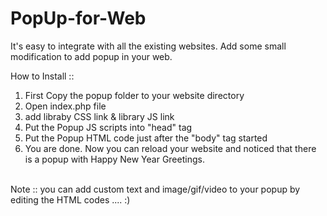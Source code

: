 # PopUp-for-Web
It's easy to integrate with all the existing websites. Add some small modification to add popup in your web.

How to Install :: <br />
1) First Copy the popup folder to your website directory <br />
2) Open index.php file <br />
3) add libraby CSS link & library JS link <br />
4) Put the Popup JS scripts into "head" tag <br />
5) Put the Popup HTML code just after the "body" tag started <br />
6) You are done. Now you can reload your website and noticed that there is a popup with Happy New Year Greetings. <br />

<br />
Note :: you can add custom text and image/gif/video to your popup by editing the HTML codes .... :) <br />
